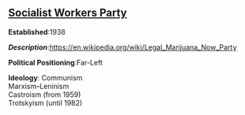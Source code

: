 
## [Socialist Workers Party](http://themilitant.com/)

**Established**:1938  

***Description***:https://en.wikipedia.org/wiki/Legal_Marijuana_Now_Party 

**Political Positioning**:Far-Left

**Ideology**: 
Communism  
Marxism–Leninism  
Castroism (from 1959)  
Trotskyism (until 1982)  